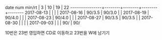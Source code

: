 date num min/rt |   3    |   10   |   19   |   22
----------------+--------+--------+--------+--------
2017-08-13      |        |        |        |
2017-08-16      | 90/3.5 | 90/3.0 |        |
2017-08-19      | 90/4.0 |        |        |
2017-08-23      | 90/4.0 |        |        |
2017-08-27      | 90/3.5 | 90/3.5 |        | 
2017-08-30      |        |        |        |
2017-09-03      |        |        | 90/    | 90/

10번은 23번 영입하면 CD로 이동하고 23번을 W에 남기기

